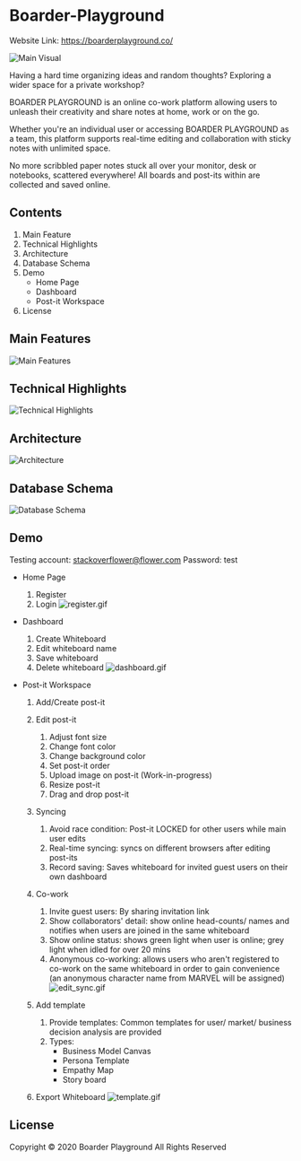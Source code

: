# Boarder-Playground
Website Link: https://boarderplayground.co/

![Main Visual](./public/img/main_boarder.png)

Having a hard time organizing ideas and random thoughts? 
Exploring a wider space for a private workshop? 

BOARDER PLAYGROUND is an online co-work platform allowing users to unleash their creativity and share notes at home, work or on the go.

Whether you're an individual user or accessing BOARDER PLAYGROUND as a team, this platform supports real-time editing and collaboration with sticky notes with unlimited space.

No more scribbled paper notes stuck all over your monitor, desk or notebooks, scattered everywhere! All boards and post-its within are collected and saved online.

## Contents
1. Main Feature
2. Technical Highlights
3. Architecture
4. Database Schema
5. Demo
    - Home Page
    - Dashboard
    - Post-it Workspace 
6. License

## Main Features
![Main Features](./public/img/mf_0.png)

## Technical Highlights
![Technical Highlights](./public/img/technical_highlights.png)

## Architecture
![Architecture](./public/img/arc.gif)

## Database Schema
![Database Schema](./public/img/boarder_eer.png)


## Demo
Testing account: stackoverflower@flower.com
Password: test

- Home Page
    1. Register
    2. Login
![register.gif](./public/img/register.gif)

- Dashboard
    1. Create Whiteboard
    2. Edit whiteboard name
	3. Save whiteboard
	4. Delete whiteboard
![dashboard.gif](./public/img/dashboard.gif)

- Post-it Workspace
    1. Add/Create post-it
	2. Edit post-it
		1) Adjust font size
		2) Change font color
		3) Change background color
		4) Set post-it order
		5) Upload image on post-it (Work-in-progress)
		6) Resize post-it
		7) Drag and drop post-it
    3. Syncing
		1) Avoid race condition: Post-it LOCKED for other users while main user edits
		2) Real-time syncing: syncs on different browsers after editing post-its
		3) Record saving: Saves whiteboard for invited guest users on their own dashboard
    4. Co-work
        1) Invite guest users: By sharing invitation link
		2) Show collaborators' detail: show online head-counts/ names and notifies when users are joined in the same whiteboard
		3) Show online status: shows green light when user is online; grey light when idled for over 20 mins
		4) Anonymous co-working: allows users who aren't registered to co-work on the same whiteboard in order to gain convenience (an anonymous character name from MARVEL will be assigned)
![edit_sync.gif](./public/img/edit_sync.gif)

    5. Add template
		1) Provide templates: Common templates for user/ market/ business decision analysis are provided
		2) Types:
			- Business Model Canvas
			- Persona Template
			- Empathy Map
			- Story board
    6. Export Whiteboard
![template.gif](./public/img/template.gif)

## License
Copyright © 2020 Boarder Playground All Rights Reserved